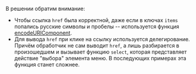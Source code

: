 В решении обратим внимание:

- Чтобы ссылка `href` была корректной, даже если в ключах `items` попались русские символы и пробелы -- используется функция [encodeURIComponent](https://developer.mozilla.org/en-US/docs/Web/JavaScript/Reference/Global_Objects/encodeURIComponent).
- Для вывода `href` при клике на ссылку используется делегирование. Причём обработчик не сам выводит `href`, а лишь разбирается в произошедшем и вызывает функцию `select`, которая представляет действие "выбора" элемента меню. В последующих примерах эта функция станет сложнее.
